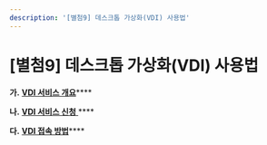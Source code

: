 ```yaml
---
description: '[별첨9] 데스크톱 가상화(VDI) 사용법'
---
```


# \[별첨9] 데스크톱 가상화(VDI) 사용법

**가.** [**VDI 서비스 개요**](.-vdi.md)****

**나.** [**VDI 서비스 신청** ](.-vdi-1.md)****

**다.** [**VDI 접속 방법**](.-vdi-2.md)****
